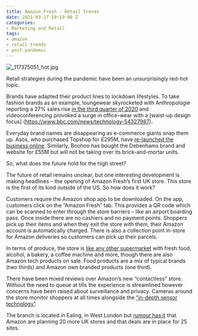 ```yaml
---
title: Amazon Fresh - Retail Trends
date: 2021-03-17 10:19:00 Z
categories:
- Marketing and Retail
tags:
- amazon
- retail trends
- post-pandemic
---
```


![_117375051_hot.jpg](/uploads/_117375051_hot.jpg)

Retail strategies during the pandemic have been an unsurprisingly red-hot topic. 

Brands have adapted their product lines to lockdown lifestyles. To take fashion brands as an example, loungewear skyrocketed with Anthropologie reporting a 27% sales rise [in the third quarter of 2020](https://www.drapersonline.com/insight/analysis/how-to-stand-out-in-the-staying-in-loungewear-market) and videoconferencing provoked a surge in office-wear with a [waist-up design focus] (https://www.bbc.com/news/technology-54327987).

Everyday brand names are disappearing as e-commerce giants snap them up. Asos, who purchased Topshop for £295M, have [re-launched the business online](https://www.retailgazette.co.uk/blog/2021/02/asos-relaunches-topshop-online-after-295m-rescue/). Similarly, Boohoo has bought the Debenhams brand and website for £55M but will not be taking over its brick-and-mortar units.

So, what does the future hold for the high street? 

The future of retail remains unclear, but one interesting development is making headlines – the opening of Amazon Fresh’s first UK store.
This store is the first of its kind outside of the US. So how does it work?

Customers require the Amazon shop app to be downloaded. On the app, customers click on the “Amazon Fresh” tab. This provides a QR code which can be scanned to enter through the store barriers – like an airport boarding pass. Once inside there are no cashiers and no payment points. Shoppers pick up their items and when they exit the store with them, their Amazon account is automatically charged. There is also a collection point in-store for Amazon deliveries so customers can pick up their parcels. 

In terms of produce, the store is [like any other supermarket](https://www.independent.co.uk/news/uk/home-news/amazon-fresh-supermarket-ealing-london-b1812423.html) with fresh food, alcohol, a bakery, a coffee machine and more, though there are also Amazon tech products on sale. Food products are a mix of typical brands (two thirds) and Amazon own branded products (one third).

There have been mixed reviews over Amazon’s new “contactless” store. Without the need to queue at tills the experience is streamlined however concerns have been raised about surveillance and privacy. Cameras around the store monitor shoppers at all times alongside the [“in-depth sensor technology”](https://www.independent.co.uk/news/uk/home-news/amazon-fresh-supermarket-ealing-london-b1812423.html). 

The branch is located in Ealing, in West London but [rumour has it](https://www.gazette-news.co.uk/news/19144818.amazon-fresh-plan-open-stores-across-uk/) that Amazon are planning 20 more UK stores and that deals are in place for 25 sites.
